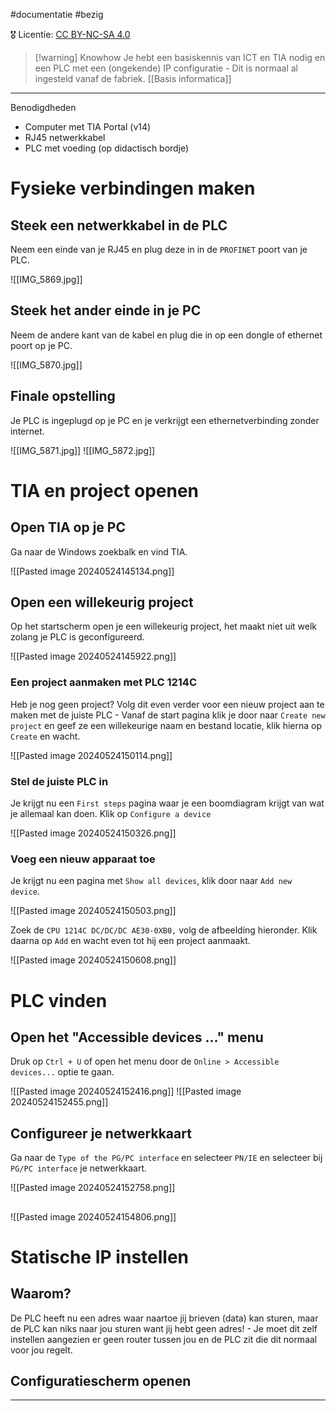 #documentatie  #bezig 

🎖️ Licentie: [CC BY-NC-SA 4.0](https://creativecommons.org/licenses/by-nc-sa/4.0/)


> [!warning] Knowhow
> Je hebt een basiskennis van ICT en TIA nodig en een PLC met een (ongekende) IP configuratie - Dit is normaal al ingesteld vanaf de fabriek.
> [[Basis informatica]]
> 



---
Benodigdheden
* Computer met TIA Portal (v14)
* RJ45 netwerkkabel
* PLC met voeding (op didactisch bordje)

# Fysieke verbindingen maken
## Steek een netwerkkabel in de PLC
Neem een einde van je RJ45 en plug deze in in de `PROFINET` poort van je PLC.

![[IMG_5869.jpg]]

## Steek het ander einde in je PC
Neem de andere kant van de kabel en plug die in op een dongle of ethernet poort op je PC.

![[IMG_5870.jpg]]

## Finale opstelling
Je PLC is ingeplugd op je PC en je verkrijgt een ethernetverbinding zonder internet.

![[IMG_5871.jpg]]
![[IMG_5872.jpg]]

# TIA en project openen
## Open TIA op je PC
Ga naar de Windows zoekbalk en vind TIA.

![[Pasted image 20240524145134.png]]

## Open een willekeurig project
Op het startscherm open je een willekeurig project, het maakt niet uit welk zolang je PLC is geconfigureerd.

![[Pasted image 20240524145922.png]]

### Een project aanmaken met PLC 1214C
Heb je nog geen project? Volg dit even verder voor een nieuw project aan te maken met de juiste PLC - Vanaf de start pagina klik je door naar `Create new project` en geef ze een willekeurige naam en bestand locatie, klik hierna op `Create` en wacht.

![[Pasted image 20240524150114.png]]

### Stel de juiste PLC in
Je krijgt nu een `First steps` pagina waar je een boomdiagram krijgt van wat je allemaal kan doen. Klik op `Configure a device`

![[Pasted image 20240524150326.png]]

### Voeg een nieuw apparaat toe
Je krijgt nu een pagina met `Show all devices`, klik door naar `Add new device`.

![[Pasted image 20240524150503.png]]

Zoek de `CPU 1214C DC/DC/DC AE30-0XB0,` volg de afbeelding hieronder. Klik daarna op `Add` en wacht even tot hij een project aanmaakt.

![[Pasted image 20240524150608.png]]

# PLC vinden
## Open het "Accessible devices ..." menu
Druk op `Ctrl + U` of open het menu door de `Online > Accessible devices...` optie te gaan.

![[Pasted image 20240524152416.png]]
![[Pasted image 20240524152455.png]]

## Configureer je netwerkkaart
Ga naar de `Type of the PG/PC interface` en selecteer `PN/IE` en selecteer bij `PG/PC interface` je netwerkkaart. 

![[Pasted image 20240524152758.png]]

## 
![[Pasted image 20240524154806.png]]

# Statische IP instellen
## Waarom?
De PLC heeft nu een adres waar naartoe jij brieven (data) kan sturen, maar de PLC kan niks naar jou sturen want jij hebt geen adres! - Je moet dit zelf instellen aangezien er geen router tussen jou en de PLC zit die dit normaal voor jou regelt.
## Configuratiescherm openen

---